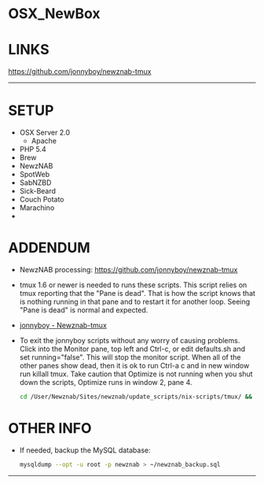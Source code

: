 OSX_NewBox
==========

# LINKS

https://github.com/jonnyboy/newznab-tmux

<hr>

# SETUP

* OSX Server 2.0
  * Apache
* PHP 5.4
* Brew
* NewzNAB
* SpotWeb
* SabNZBD
* Sick-Beard
* Couch Potato
* Marachino
* 



# ADDENDUM


* NewzNAB processing: https://github.com/jonnyboy/newznab-tmux
 * tmux 1.6 or newer is needed to runs these scripts. This script relies on tmux reporting that the "Pane is dead". That is how the script knows that is nothing running in that pane and to restart it for another loop. Seeing "Pane is dead" is normal and expected.
 * [jonnyboy - Newznab-tmux](https://github.com/jonnyboy/newznab-tmux)
 * To exit the jonnyboy scripts without any worry of causing problems. Click into the Monitor pane, top left and Ctrl-c, or edit defaults.sh and set running="false". This will stop the monitor script. When all of the other panes show dead, then it is ok to run Ctrl-a c and in new window run killall tmux.
   Take caution that Optimize is not running when you shut down the scripts, Optimize runs in window 2, pane 4.

    ```bash
    cd /User/Newznab/Sites/newznab/update_scripts/nix-scripts/tmux/ && ./start.sh
    ```


# OTHER INFO


* If needed, backup the MySQL database:
 
  ```bash
  mysqldump --opt -u root -p newznab > ~/newznab_backup.sql
  ```

<hr>

